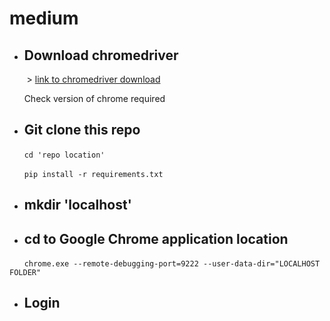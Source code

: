 # medium

 - ## Download chromedriver

&nbsp;&nbsp;&nbsp;&nbsp;&nbsp;&nbsp; > [link to chromedriver download](https://chromedriver.chromium.org/downloads)

&nbsp;&nbsp;&nbsp;&nbsp;&nbsp;&nbsp;Check version of chrome required

 - ## Git clone this repo
 &nbsp;&nbsp;&nbsp;&nbsp;&nbsp;&nbsp;`cd 'repo location'`
 
 &nbsp;&nbsp;&nbsp;&nbsp;&nbsp;&nbsp;`pip install -r requirements.txt`

 - ## mkdir 'localhost'

 - ## cd to Google Chrome application location
&nbsp;&nbsp;&nbsp;&nbsp;&nbsp;&nbsp;`chrome.exe --remote-debugging-port=9222 --user-data-dir="LOCALHOST FOLDER"`

 - ## Login